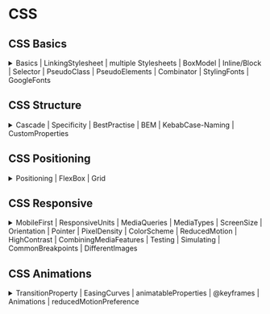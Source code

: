 # CSS

## CSS Basics

<details>
<summary>Basics | LinkingStylesheet | multiple Stylesheets | BoxModel | Inline/Block | Selector | PseudoClass | PseudoElements | Combinator | StylingFonts | GoogleFonts</summary>

## CSS Basics

![CSS Ruleset](./img/css_ruleset.png)

| Bereich     | Beschreibung                                             |
| ----------- | -------------------------------------------------------- |
| Selector    | Wählt das zu stylende Element                            |
| Declaration | Definiert das Styling durch `Eigenschafts`+`Werte`-Paare |
| Property    | Name der zu stylenden `Eigenschaft`                      |
| Value       | Der `Wert` einer zugehörigen `Eigenschaft`               |
| Keyword     | Wie `Value` // Keywords haben vordefinierte Funktionen   |

Es können **mehrere Elemente** mit **einem Ruleset** gestyled werden, sowie **mehrere Deklarationen** in einem **Ruleset** vorhanden sein:

```css
h1,
h2,
h3 {
  color: green;
  font-size: 12px;
}
```

---

### Linking Stylesheets

Simple implementation of seperated `styles.css`-file in `<head>` of the HTML document, so that styles get loaded into the browser before the Content does.

```html
<head>
  ...
  <link rel="stylesheet" href="./file/styles.css" />
</head>
```

> ❗️ Der `.` in/vor `"./file/styles.css"` ist wichtig, damit die Datei über den Dateipfad und nicht über die URL aufgerufen wird.  
> Kann sonst bei Domainwechsel für Probleme sorgen.

---

### multiple Stylesheets / Structure of documents

You can import one stylesheet into another stylesheet using **@import**:

```css
@import "customer-card.css";
```

Variables comes toether with all non-specific in `global.css`.
Styles for `header` in `./css/header.css` or sth. familiar

---

### Box Model

All elements of a website are wrapped in a **box model**. It's a way to define the size and position
of an element. There are four different parts: `content`, `padding`, `border` and `margin`.

| box model part | Function                                                 |
| -------------- | -------------------------------------------------------- |
| `content`      | The actual content of the element.                       |
| `padding`      | Space between the content and the border of the element. |
| `border`       | The border of the element.                               |
| `margin`       | The space around the border and other elements.          |

The property `box-sizing` changes the way how the `width` and `height` of an element is calculated.
The default value is `content-box`. The values of `width` and `height` set the size of the "content
box". With the value `border-box`, the size of the "border box" is set instead.

```css
* {
  box-sizing: border-box;
}
```

Now, the `width` property defines the size of the border box, padding and border width are
subtracted to calculate the available space for the content.

<img src="./assets/box-model.png" width="500" alt="Box model">

---

### Inline and Block elements

- **inline elements** nehmen den Platz ein, _den sie selbst benötigen_.  
   // platziert **in** text lines
- **block elements** nehmen den _gesamten horizontalen Platz_ des `<parent element>` ein.  
   // platziert in **neuer Zeile**

  ```html
  <!-- "h2" is a block-level element -->
  <h2>Coding Bootcamp</h2>
  <!-- "p" is a block-level element. The "a" inside is an inline-level element -->
  <p>
    If you want to participate in a bootcamp, visit
    <a href="https://www.neuefische.de">neuefische.de</a>
  </p>
  ```

````

  > 💡 Dieses Standartverhalten kann durch die `display` Eigenschaft verändert werden.
  > `display: flex | grid`


---

### Selectors

- **universal** -Selektor
  // wählt alles (kann durch **Combinators** gezielt eingesetzt werden):

```css
* {
  box-sizing: border-box;
}
````

> 💡 The property `box-sizing` changes the way how the `width` and `height` of an element is calculated.
> The default value is `content-box`. The values of `width` and `height` set the size of the "content
> box". With the value `border-box`, the size of the "border box" is set instead.  
> Now, the `width` property defines the size of the border box, padding and border width are subtracted to calculate the available space for the content.

---

- **element**/type -Selektor  
  // wählt HTML Elemente anhand ihres Typen:

```css
h1 {
}
```

---

- **.class** -Selektor  
  // wählt Elemente einer bestimmten Klasse:

```css
.box {
}
```

---

- **#ID** -Selektor  
  // wählt _ein Element_ mit eindeutiger ID:

```css
#unique {
}
```

---

- **attribute** -Selektor  
  // wählt Elemente anhand ihres Attributes:

Alle Elemente generell mit `type` -Attribut:

```css
[type] {
}
```

Alle Elemente mit `type` -Attribut und dazugehörigem Wert `"button"`:

```css
[type="button"] {
}
```

Alle `a` -Elemente mit `href` -Attribut **_beginnend_** mit Wert `"https"`:

```css
a[href^="https"] {
}
```

> 🧩 BestPractise:  
> .class-Selektor hauptsächlich benutzen  
> #ID-Selektor **nicht** für styling

> 💡 Selector hierachy:
> ❗️ Hier fehlt noch ein Teil, der bald kommt und an diese Stelle gehört ❗️

---

### Pseudo Classes

Sometimes we want to style an HTML element differently when it is in a specific state. This can be
accomplished by **pseudo classes**. These are added to a selector and start with a **:** colon. Here
are some examples of states that can be styled with pseudo classes:

- hovered elements

  ```css
  h2:hover {
    ...;
  }
  ```

- active elements like a pressed button

  ```css
  button:active {
    ...;
  }
  ```

- links that have been visited

  ```css
  a:visited {
    ...;
  }
  ```

- form input that has received focus.

  ```css
  input:focus {
    ...;
  }
  ```

- elements which are the first child in another element

  ```css
  li:first-child {
    ...;
  }
  ```

- elements which are the nth child in another element. **n** is the argument that you can replace
  for example with a number or the words **even** and **odd**.

  ```css
  li:nth-child(n) {
    ...;
  }
  ```

> 💡 There are many more of these pseudo classes which can be looked up
> [in the MDN web docs](https://developer.mozilla.org/en-US/docs/Web/CSS/Pseudo-classes).

---

### Pseudo Elements

In comparison to **pseudo classes**, **pseudo elements** let you style a specific part of the
selected elements like the first line of a paragraph, the first-letter, the selection etc. Similar
to pseudo classes they are written with **::** double colons directly after the original selector.

- this selects the first line of paragraphs

  ```css
  p::first-line {
    ...;
  }
  ```

- this creates pseudo elements as the first child of the selected elements

  ```css
  a::before {
    content: "🌍"; // property needed, can be empty
  }
  ```

- this creates pseudo elements as the last child of the selected elements

  ```css
  a::after {
    content: "📎"; // property needed, can be empty
  }
  ```

> 💡 [In the MDN dev docs](https://developer.mozilla.org/en-US/docs/Web/CSS/Pseudo-elements) you can
> find even more pseudo elements.

---

### Combinators

- **descendant** -Combinator `"  "`  
  // jedes `p`-Element, verschachtelt in `allen Ebenen` von `.class`

```css
.class p {
}
```

---

- **child** -Combinator `>`  
  // jedes `p` -Element, verschachtelt in `1. Ebene` von `.class`

```css
.class > p {
}
```

---

- **general sibling** -Combinator `~`  
  // **jedes** `p` -Element, das einem `img` -Element folgt  
  // und `in der selben verschachtelten Ebene` steckt. Bzw. `gleiches Parent-Element` hat

```css
img ~ p {
}
```

---

- **adjacent sibling** -Combinator `+`  
  // **jedes _erste_** `p` -Element, das einem `img` -Element folgt  
  // und `in der selben verschachtelten Ebene` steckt. Bzw. `gleiches Parent-Element` hat

```css
img + p {
}
```

---

### Styling fonts

With CSS you can style the fonts of your website in many ways. Here are just some examples:

- `font-family`: Defines the font family of an element
- `font-size`: Size of a font
- `font-weight`: This property defines the weight of a font

You can include custom fonts in different ways:

- download any font and include it as a `font-family`

  ```css
  @font-face {
    font-family: "Name of the font";
    src: url("path/to-the/font.woff");
  }
  ```

  You can use the [google webfonts helper](https://google-webfonts-helper.herokuapp.com/fonts) which
  will provide you with the fonts file and create the necessary css rules for you.

- the `@import` snippet ([see legal notice below](./css-basics.md#legal-issues-using-google-fonts-with-import-and-link))
- the HTML `link` element ([see legal notice below](./css-basics.md#legal-issues-using-google-fonts-with-import-and-link))

> ❗️ For legal reasons you should choose the option to download the font and include it as a
> font-family.

### Legal Issues using Google Fonts with `@import` and `<link>`

[Google Fonts](fonts.google.com) is an open source project where you can find a font. The website provides you with two easy ways to host fonts in your project:

- the `@import` snippet
- the HTML `link` element

If you use one of these two ways, your website requests the font from the Google Server as soon as the website loads. To do so, the Google server needs to know the user's IP address.

The IP address, however, is considered personally identifiable data and in January 2022, a German court has declared that Google Fonts is not [GDPR](https://gdpr.eu/)-compliant (DSGVO).

And that's the point: the website has communicated with an (external) Google server without asking the user's permission (i.e. before the user agreed that the website uses cookies).

This is why using Google Fonts with `@import` or the HTML `link` element, every user can sue you for violating their personal data.

> 💡 In the future (towards your capstone project) we're going to use a web framework called Next.js. It provides an easy way to integrate downloaded Google Fonts automatically without getting into legal trouble. Please wait a few more weeks as we can't use that right now. We'll get there though. 🤞

---

---

</details>
<!-- ---------- ---------- ---------- ---------- ---------- ---------- -->
<!-- ---------- ////////// ---------- ---------- ////////// ---------- -->
<!-- ---------- ---------- ---------- ---------- ---------- ---------- -->

## CSS Structure

<details><summary>Cascade | Specificity | BestPractise | BEM | KebabCase-Naming | CustomProperties</summary>

## CSS Structure

### CSS Cascade

The cascade is the algorithm that defines which CSS rules are being applied when there are
conflicting rules.

When styling an element the browser:

1. Searches for all rules with matching selectors
2. Sorts the rules by their importance taking into account:
   - Whether the declaration is followed by **!important**
   - The rule's origin (Browser stylesheet, User stylesheet, Author stylesheet)
3. Sorts rules by their [specificity](#specificity), if there are multiple rules with the same
   importance according to no. 2.
4. Chooses the last declaration over previous ones, if there are multiple rules with the same
   importance and the same specificity.

You can read about the details in the
[CSS Cascade mdn docs](https://developer.mozilla.org/en-US/docs/Web/CSS/Cascade).

> ❗️ We recommend never using !important unless you absolutely have to. It is almost impossible to
> overwrite a CSS rule with !important.

---

### Specificity

The specificity of a CSS selector tells the browser which rule is most relevant for an element. The
more specific rules win over less specific ones.

You can find a list of the specificity of different selectors on
[specifishity.com](https://specifishity.com/).

The **universal selector** is the lease specific one. It is overwritten by any other CSS rule with
any other matching CSS selector.

**type selectors** like `div` have a low specificity and can easily be overwritten.

**class selectors** like `.bright` and **attribute selectors** like `[type=checkbox]` have a higher
specificity.

---

### CSS Structure best practices

- keep your CSS consistent throughout a project. In collaborative projects, there are often coding
  style guidelines.
- separate global and local styles into different files (or sections of files)
- create multiple stylesheets for different parts of your application
  - structure your code by thinking in reusable **components**. You can write your CSS for every
    component in its own CSS file.

### How to import one stylesheet or multiple stylesheets into another stylesheet

You can import one stylesheet into another stylesheet using **@import**:

```css
@import "customer-card.css";
```

---

### BEM

BEM is short for "Block, Element, Modifier". It is a method that allows you to craft reusable
components through CSS class naming conventions.

```css
.block {
  ...;
}

.block__element {
  ...;
}

.block--modifier {
  ...;
}
```

A **block** is a standalone entity or component.

An **element** is a part of your block (or component) that has no standalone meaning.

A **modifier** is a flag on your block (or component) that is used to change its appearance or
behavior. E.g. disabled, checked, bright, etc. .

You can find an [introduction to BEM here](http://getbem.com/introduction/).

### Kebab Case naming convention

The kebab case naming convention defines to use hyphens to separate words in variables. Many
developers use the kebab case convention to write css classes. In BEM we also use kebab case, for
example:

```css
.customer-card {
  ...;
}

.customer-card__button {
  ...;
}

.customer-card--disabled {
  ...;
}
```

---

### Custom properties (CSS variables)

You can store values in custom properties, so you can use them again multiple times without having
to write the value.

A common practice is to define variables in the `:root` pseudo class selector as follows:

```css
:root {
  --primary-color: #ff00ff;
  --secondary-color: #f00f0f;
}
```

> ❗️ Custom properties have to be prefixed with `--`

You can use the custom properties as follows:

```css
.customer-card {
  color: var(--primary-color);
  background-color: var(--secondary-color);
}
```

---

#### Resources

- [MDN docs: CSS Cascade](https://developer.mozilla.org/en-US/docs/Web/CSS/Cascade)
- [specifishity.com](https://specifishity.com/)
- [Introduction to BEM](http://getbem.com/introduction/)

</details>
<!-- ---------- ---------- ---------- ---------- ---------- ---------- -->
<!-- ---------- ////////// ---------- ---------- ////////// ---------- -->
<!-- ---------- ---------- ---------- ---------- ---------- ---------- -->

## CSS Positioning

<details>
<summary>Positioning | FlexBox | Grid</summary>

## CSS Positioning

### Positioning

The position property comes in handy if you want to place an HTML element manually. There are 5
different values to define the position:

| Type                 | Description                                                                                                         |
| -------------------- | ------------------------------------------------------------------------------------------------------------------- |
| `position: static`   | The position of the element is determined by the document flow (default)                                            |
| `position: relative` | Position the element relative to where the element would be placed normally                                         |
| `position: absolute` | Position the element absolutely inside the **nearest non-static ancestor element**                                  |
| `position: fixed`    | Position the element on a fixed position on the screen.                                                             |
| `position: sticky`   | The element is placed normally in the document flow, but keeps an offset relative to its nearest scrolling ancestor |

The position is then specified by the four position properties `top`, `bottom`, `right`, `left`.
These work differently depending on the positioning method.

---

### `position: static`

Elements are positioned according to the normal document flow. The properties `top`, `bottom`,
`right`, `left` have no effect. This is the default value.

---

### `position: relative`

Elements are positioned according to the normal document flow and then displaced by the `top`,
`bottom`, `right`, `left` properties. This method is also used to set the reference frame for an
absolutely positioned child element. By doing so, the child element will be placed absolutely inside
this element.

![example for position relative](assets/position-relative.png)

### `position: absolute`

Elements are removed from the normal document flow and no space is created for them - so they leave
no gap in the page. With position absolute you place an element (with the `top`, `bottom`, `right`,
`left` properties) relative to a reference frame. The reference frame is the view-box of the closest
ancestor element that does not have `position: static` (default).

In the picture below you can see two examples.

In the first, no non-static ancestor element exists, therefore the reference frame falls back to the
page.

In the second example, the element is inside another element with `position: relative`. Therefore,
the element is placed absolutely towards this element and not the entire page.

![example for position absolute](assets/position-absolute.png)

---

### `position: fixed`

Elements are removed from the normal document flow and no space is created for them - so they leave
no gap in the page. An element with position fixed is not influenced by scrolling and therefore
stays at the specified position. This is often used for navigation bars or "back to top" buttons.

![example for position absolute](assets/position-fixed.png)

---

### `position: sticky`

This is an unusual but very nifty positioning method. The element is not affected by the positioning
until it comes near the border of its scrolling container (normally the page itself). When the user
continues scrolling, a specified offset is enforced. The element sticks to this offset and appears
like a fixed element.

![example for position absolute](assets/position-sticky.png)

---

### `z-index`

The z-index defines the stacking order of html elements. Elements with a higher stacking order
appear on top if they overlap with other elements. The z-index can be an integer number (negative
numbers are possible) or it can have the default value `auto` which sets the stack order equal to
its parents. The z-index only effects positioned elements - that is elements with a non-static
position value.

---

#### Resources

- [MDN web docs: position](https://developer.mozilla.org/en-US/docs/Web/CSS/position)
- [MDN web docs: Using positioning](https://developer.mozilla.org/en-US/docs/Learn/CSS/CSS_layout/Positioning)
- [MDN web docs: z-index](https://developer.mozilla.org/en-US/docs/Web/CSS/z-index)
- [MDN web docs: Using z-index](https://developer.mozilla.org/en-US/docs/Web/CSS/CSS_Positioning/Understanding_z_index/Adding_z-index)
- [MDN web docs: Stacking context](https://developer.mozilla.org/en-US/docs/Web/CSS/CSS_Positioning/Understanding_z_index/The_stacking_context)
- [`z-index` and stacking context by Josh W. Comeau](https://www.joshwcomeau.com/css/stacking-contexts/)

---

---

## Flexbox

Flexbox is a powerful CSS tool to layout your HTML elements, especially when you want to align
elements horizontally. It is defined on a container element, containing multiple elements whose
position will be determined by the flexbox rules. You define it as follows:

```css
.container-element {
  display: flex;
}
```

Flexbox does the following:

- All child elements will be displayed next to each other along the main axis, the horizontal axis
  by default. The perpendicular axis is called cross axis.
- If the width of all child elements exceeds the container's width, the child elements will be
  shrunk such that they all fit into the available space.

This behavior can be modified to achieve some very useful layouts. The most important flex
properties are listed in the following table.

---

### Important Flex Properties

| property                                                                            | effect                                                                                                                                       |
| ----------------------------------------------------------------------------------- | -------------------------------------------------------------------------------------------------------------------------------------------- |
| [justify-content](https://developer.mozilla.org/en-US/docs/Web/CSS/justify-content) | Defines the positioning of elements along the main axis. Useful values: `flex-start`, `flex-end`, `center` , `space-between`, `space-evenly` |
| [align-items](https://developer.mozilla.org/en-US/docs/Web/CSS/align-items)         | Defines the positioning of elements along the cross axis. Useful values: `flex-start`, `flex-end`, `center`                                  |
| [gap](https://developer.mozilla.org/en-US/docs/Web/CSS/gap)                         | Defines the minimum spacing between elements.                                                                                                |
| [flex-direction](https://developer.mozilla.org/en-US/docs/Web/CSS/flex-direction)   | Sets the direction of the main axis. Useful values: `row`, `column`                                                                          |
| [flex-wrap](https://developer.mozilla.org/en-US/docs/Web/CSS/flex-wrap)             | Modifies how elements can wrap into another row instead of being squashed into one row. Useful values: `wrap`, `no-wrap`                     |

> 💡 [This very detailed cheatsheet](https://css-tricks.com/snippets/css/a-guide-to-flexbox/)
> includes everything you will ever need when working with flexbox.

---

### Flex-direction

This very fundamental property lets you define which axis should act as main axis. In this picture
you can see its effect.

![flex-direction](assets/flex-direction.png)

As you can see it changes the layout completely. Also notice, that the property `align-items`, which
defines the positioning on the cross axis, also changes with the definition of the flex-direction.

---

### Flex-wrap

This property is very useful for creating responsive layouts. With the property set to
`flex-wrap: wrap` the elements flow into the next row when they wouldn't fit into the current row.
Depending on the screen width, the content can align itself, as shown in the following example.

![flex-wrap](assets/flex-wrap.png)

---

#### Resources

- [Flexbox Cheat Sheet](https://css-tricks.com/snippets/css/a-guide-to-flexbox/)
- [MDN web docs: Flexbox](https://developer.mozilla.org/en-US/docs/Learn/CSS/CSS_layout/Flexbox)
- [CSS Battle](https://cssbattle.dev/)

---

---

### Grid

### CSS Grid Layout

With [CSS Grid Layout](https://developer.mozilla.org/en-US/docs/Web/CSS/CSS_Grid_Layout), you can
position HTML elements in a grid structure, reposition individual elements, stretch items across
multiple cells and much more. It's a very powerful layout tool.

Working with CSS Grid Layout contains two major parts:

1. Defining the layout on a container element
1. Positioning the children on the grid cells

### Grid container

Just like CSS flexbox, the display mode is defined on a container element that contains all the
elements to be positioned as direct children in the grid.

```css
.container {
  display: grid;
}
```

The grid is defined by the number and size of it's rows and columns. By default, the grid consists
of one column. The properties for defining the columns and rows are
[grid-template-columns](https://developer.mozilla.org/en-US/docs/Web/CSS/grid-template-columns) and
[grid-template-rows](https://developer.mozilla.org/en-US/docs/Web/CSS/grid-template-rows). With the
[gap](https://developer.mozilla.org/en-US/docs/Web/CSS/gap) property you can define a space between
the grid cells.

### `fr` Unit

The grid layout has the fraction unit `fr` as a special sizing unit (next to `px`, `rem` or `%`)

1. It splits the remaining space in a grid into equally sized fractions. The number of these parts
   is determined by the total amount of fraction units distributed in the row/column template.
2. The individual rows / columns take up the assigned number of fractions.

In the following picture, the last two columns are sized with fraction units. The first of them has
twice the width of the second one.

![grid-template](assets/grid-layout.png)

### Element Positioning

After the grid is set up on the container element, its children are placed inside the grid cells
from left to right, top to bottom. By default, the elements are stretched such that they take up all
the available cell space.

![grid-template](assets/element-positioning-1.png)

You can change an element's positioning by using the the CSS properties
[grid-column](https://developer.mozilla.org/en-US/docs/Web/CSS/grid-column),
[grid-rows](https://developer.mozilla.org/en-US/docs/Web/CSS/grid-row) or
[grid-area](https://developer.mozilla.org/en-US/docs/Web/CSS/grid-area), which combines the former
into a single CSS shorthand property. Elements can also be stretched over multiple cells.

Each element can be positioned on the columns and rows by using these values:

1. **Column / row index** (see picture above).
2. Negative **index**. Indexing the lines from the other side.
3. The **`span`** value. Defines how many cells the item should stretch across.

Here is an example:

![grid-positioning](assets/element-positioning-2.png)

> ❗️ Positioning properties are set on the child elements, not on the container!

### `grid-template-areas`

A completely different approach to position elements inside a grid is to use `grid-template-areas`.

- First the template cells are grouped into named areas. Every created cell is assigned an **area
  name**. Cells with the same name are grouped together to one area. This is done on the container
  element:
  ```css
  grid-template-areas:
    "a a b c"
    "d d d c"
    "e e e e";
  ```
- Then the grid elements are assigned to one of these areas with the `grid-area` property:
  ```css
  .element-a {
  	grid-area: a;
  }
  .element-b {
  	grid-area: b;
  }
  ...
  ```

This will result in the same layout as shown above.

> ❗️ Make sure that the named areas are geometrically possible in the defined grid, otherwise your
> grid won't work.

### Column and Row Alignment

The combined size of the grid columns/rows you defined might be less than a given height/width of
the grid container. In this case you can distribute the columns or rows inside the grid container.

| Property                                                                            | Effect                                          |
| ----------------------------------------------------------------------------------- | ----------------------------------------------- |
| [justify-content](https://developer.mozilla.org/en-US/docs/Web/CSS/justify-content) | Sets the alignment of the `columns`.            |
| [align-content](https://developer.mozilla.org/en-US/docs/Web/CSS/align-content)     | Sets the alignment of the `rows`.               |
| [place-content](https://developer.mozilla.org/en-US/docs/Web/CSS/place-content)     | Sets the alignment of the `rows` and `columns`. |

### Cell Alignment

The position of the elements _inside_ their cells can be specified on the grid container.

| Property                                                                        | Effect                                          |
| ------------------------------------------------------------------------------- | ----------------------------------------------- |
| [justify-items](https://developer.mozilla.org/en-US/docs/Web/CSS/justify-items) | Sets the `horizontal` alignment.                |
| [align-items](https://developer.mozilla.org/en-US/docs/Web/CSS/align-items)     | Sets the `vertical` alignment.                  |
| [place-items](https://developer.mozilla.org/en-US/docs/Web/CSS/place-items)     | Sets the `vertical` and `horizontal` alignment. |

---

#### Resources

- [Complete Guide to CSS Grid](https://css-tricks.com/snippets/css/complete-guide-grid/)

---

---

</details>
<!-- ---------- ---------- ---------- ---------- ---------- ---------- -->
<!-- ---------- ////////// ---------- ---------- ////////// ---------- -->
<!-- ---------- ---------- ---------- ---------- ---------- ---------- -->

## CSS Responsive

<details>
<summary>MobileFirst | ResponsiveUnits | MediaQueries | MediaTypes | ScreenSize | Orientation | Pointer | PixelDensity | ColorScheme | ReducedMotion | HighContrast | CombiningMediaFeatures | Testing | Simulating | CommonBreakpoints | DifferentImages</summary>

### Mobile First Design

When authoring CSS, it's a very helpful convention to first define all your mobile styles, and then
add media queries to adjust the styles for larger screens. It's easier to reason about, and it
results in a simpler CSS structure. Your code will be more similar to the way other people write
CSS.

When designing, it makes sense to begin designing mobile first, because most users are on mobile
devices. This also helps you to focus on the most important information (you have less space), and
to structure it in a way that makes sense for mobile users.

---

### Responsive Units

Responsive units are units that are relative to the size of the viewport, the current font size, or
the size of their parent element.

- `vh` (viewport height): 1vh is 1% of the viewport height
- `vw` (viewport width): 1vw is 1% of the viewport width
- `em`: 1em is the font size of the **current element**
- `rem`: 1rem is the font size of the **root element**
- `%`: is relative to the related property of the parent or current element - every property has
  it's own rules what it is relative to:
  - `width: 1%` is set relative to the parents element width
  - `padding-top: 10%` means 10% of the parents height
  - `font-size: 50%` means half as big as the parent font-size
  - `transform: translateX(50%)` means translate on the x axis by 50% of the current elements width
- `calc()`: allows you to combine multiple units and do math
  - e.g. `calc(100vh - 100px)`
  - or `calc(50% - 10rem)`

---

### Media Queries

Media queries allow you to write CSS for specific media types, screen sizes, orientations and more.

They follow the following syntax:

```css
@media (media feature) {
  /* CSS rules */
}
```

---

### Media Types

You can target a specific media type with the `screen` and `print` media types.

```css
@media screen {
  /* CSS rules that are only applied on screens */
}
@media print {
  /* CSS rules that are only applied when printing */
}
/* ohne scheiss: ausdrucken :P */
```

---

### Screen Size

You can target specific screen sizes with the `min-width` and `max-width` media features.

> 💡 `min-width: 768px` is a typical value here

> 🧩 Best practise: begin with **small** screensize, before heading to bigger ones

```css
@media (min-width: 600px) {
  /* CSS rules that are only applied when the screen is at least 600px wide */
}
@media (max-width: 600px) {
  /* CSS rules that are only applied when the screen is at most 600px wide */
}
```

> 💡 Avoid `max-width` media queries, because they are harder to reason about. It's easier to think
> about the smallest screen size first, and then add media queries for larger screens.

---

### Orientation

You can target specific orientations with the `orientation` media feature.

> 💡 `orientation: **portrait**` Gerät ist hochkant
> `orientation: **landscape**` Gerät liegt queer

```css
@media (orientation: portrait) {
  /* CSS rules that are only applied when the screen is in portrait orientation */
}
@media (orientation: landscape) {
  /* CSS rules that are only applied when the screen is in landscape orientation */
}
```

> 💡 You can also target a specific aspect ratio with the
> [`aspect-ratio` media feature](https://developer.mozilla.org/en-US/docs/Web/CSS/@media/aspect-ratio).

---

### Pointer

You can target specific pointer types with the `any-pointer` media feature.

```css
@media (any-pointer: none) {
  /*
		CSS rules that are only applied when the device has no pointer
		(neither touch nor cursor)
	*/
}
@media (any-pointer: coarse) {
  /*
		CSS rules that are only applied when the device has a coarse pointer
		(mostly touch)
	*/
}
@media (any-pointer: fine) {
  /*
		CSS rules that are only applied when the device has a fine pointer
		(cursor)
	*/
}
```

---

### Device Pixel Ratio (Pixel Density)

You can target specific device pixel ratios with the `device-pixel-ratio` media feature.

```css
@media (device-pixel-ratio: 1) {
  /*
		CSS rules that are only applied when the device has a pixel ratio of 1
		(mostly older screens)
	*/
}
@media (device-pixel-ratio: 2) {
  /*
		CSS rules that are only applied when the device has a pixel ratio of 2
		(newer screens like the retina screen on your MacBook)
	*/
}
@media (device-pixel-ratio: 3) {
  /*
		CSS rules that are only applied when the device has a pixel ratio of 3
		(some high resolution tablets and phones)
	*/
}
```

---

### Color Scheme

You can target specific color schemes with the `prefers-color-scheme` media feature.

```css
@media (prefers-color-scheme: dark) {
  /* CSS rules that are only applied when the user prefers a dark color scheme */
}
@media (prefers-color-scheme: light) {
  /* CSS rules that are only applied when the user prefers a light color scheme */
}
```

> 💡 You can change your preferred color scheme in your operating system settings. On macOS, you can
> do this in System Preferences > General > Appearance.

---

### Reduced Motion

You can target users who are sensitive to animations and movement (and set up their system
accordingly) with the `prefers-reduced-motion` media feature.

```css
@media (prefers-reduced-motion: reduce) {
  /* CSS rules that are only applied when the user prefers reduced motion */
}
```

> 💡 You can change your preferred reduced motion setting in your operating system settings. On
> macOS, you can do this in System Preferences > Accessibility > Display > Reduce motion.

---

### High Contrast

You can target users who prefer a higher contrast with the `prefers-contrast` media feature.

```css
@media (prefers-contrast: more) {
  /* CSS rules that are only applied when the user prefers a higher contrast */
}
```

> 💡 You can change your preferred contrast setting in your operating system settings. On macOS, you
> can do this in System Preferences > Accessibility > Display > Increase contrast.

---

### Other Media Features

There are also media features for other (accessibility) features, like
[`inverted-colors`](https://developer.mozilla.org/en-US/docs/Web/CSS/@media/inverted-colors). The
list of all media features is always growing. Check out
[the full list](https://developer.mozilla.org/en-US/docs/Web/CSS/@media#media_features) on mdn.
--

### Combining Media Features

You can combine multiple media features with `and`.

```css
@media (min-width: 600px) and (orientation: landscape) {
  /* CSS rules that are only applied when the screen is at least 600px wide and in landscape orientation */
}
```

---

### Testing for multiple Media Features

You can use a comma-separated list to apply styles when the user's device matches **any one of various**
media types using `,`

```css
@media (min-width: 600px), (orientation: portrait) {
  /* CSS rules that are only applied when the screen is either at least 680px high or in portrait orientation */
}
```

---

### Simulating Media Features

You can simulate media features in the browser devtools. For example, you can change your screen
size in the devtools by clicking the device icon in the top left corner of the devtools.

---

### Common Breakpoints

When using `min-width` media queries it can be helpful to use common breakpoints.

- no media query (default): extra-small, xs, mobile
- `(min-width: 600px)`: small, sm, large mobile
- `(min-width: 900px)`: medium, md, tablet
- `(min-width: 1200px)`: large, lg, desktop
- `(min-width: 1536px)`: extra-large, xl, large desktop

> 💡 These breakpoints are based on the
> [MUI breakpoints](https://mui.com/material-ui/customization/breakpoints/). Other frameworks and
> projects might define a completely different set of breakpoints. Mostly they are defined to be
> between the most common screen sizes. Another example for common breakpoints are
> [the ones from Tailwind CSS](https://tailwindcss.com/docs/breakpoints).
> 🪄 **Pro Tip**: You can use media queries to redefine the values of CSS custom properties. This way
> you can use the property as a value that dynamically changes based on the media query.

```css
:root {
  --font-size: 12px;
}
@media (min-width: 600px) {
  :root {
    --font-size: 16px;
  }
}
@media (min-width: 1200px) {
  :root {
    --font-size: 20px;
  }
}
body {
  font-size: var(--font-size);
}
```

---

### Showing different images based on media queries

You can use media queries to show different images based on the screen size.

> 💡 The html **`picture` element** allows you to define multiple `source` elements for an image. The browser
> will choose the _first_ source that matches the given media query. If no `source` element matches,
> the browser will use the `img` element as a fallback.

The `img` element is required, so that there is always a fallback.

```html
<picture>
  <source
    media="(min-width: 1200px)"
    srcset="https://source.unsplash.com/random/1400x1050"
  />
  <source
    media="(min-width: 900px)"
    srcset="https://source.unsplash.com/random/800x600"
  />
  <img src="https://source.unsplash.com/random/400x300" alt="" />
</picture>
```

> 💡 Note that the `source` element doesn't have a `src` attribute but uses the `srcset` attribute
> instead. This can be used to help with performance but is not relevant for this session.

---

#### Resources

- [Using Media Queries](https://developer.mozilla.org/en-US/docs/Web/CSS/Media_Queries/Using_media_queries)
- [Responsive Design on mdn](https://developer.mozilla.org/en-US/docs/Learn/CSS/CSS_layout/Responsive_Design)
- [Responsive Web Design Basics on web.dev](https://web.dev/responsive-web-design-basics/)
- [Values and Units on mdn](https://developer.mozilla.org/en-US/docs/Learn/CSS/Building_blocks/Values_and_units)
- [Beginner's Guide to Media Queries on mdn](https://developer.mozilla.org/en-US/docs/Learn/CSS/CSS_layout/Media_queries)
- [@media on mdn](https://developer.mozilla.org/en-US/docs/Web/CSS/@media)
- [The Picture element on mdn](https://developer.mozilla.org/en-US/docs/Web/HTML/Element/picture)
- [Is your web page mobile-friendly? on Google](https://search.google.com/test/mobile-friendly)

---

---

</details>
<!-- ---------- ---------- ---------- ---------- ---------- ---------- -->
<!-- ---------- ////////// ---------- ---------- ////////// ---------- -->
<!-- ---------- ---------- ---------- ---------- ---------- ---------- -->

## CSS Animations

<details><summary>TransitionProperty | EasingCurves | animatableProperties | @keyframes | Animations | reducedMotionPreference</summary>

## CSS Animations

### The `transition` Property

The `transition` property is a shorthand for the `transition-property`, `transition-duration`,
`transition-timing-function` and `transition-delay` properties. (You can use these properties on
their own but it's most common to use the shorthand property.) It allows you to define the
transition between two states of an element. You can define multiple transitions by separating them
with a comma.

```css
/* transition for opacity */
transition: opacity 500ms;
/* transition for opacity and background-color */
transition: opacity 500ms, background-color 500ms;
/* ease-in-out transition for opacity and background-color */
transition: opacity 500ms ease-in-out, background-color 500ms ease-in-out;
/* ease-in-out transition for opacity and background-color with a delay of 1s */
transition: opacity 500ms ease-in-out 1s, background-color 500ms ease-in-out 1s;
```

Here are all the properties you can use with `transition`:

- `transition-property`: The CSS property you want to animate.
- `transition-duration`: The duration of the transition.
- `transition-timing-function`: The timing function of the transition.
- `transition-delay`: The delay before the transition starts.

> 💡 `duration` and `delay` take a time unit (`ms` or `s`).

> 💡 You can use the `all` keyword to apply the transition to all properties:
>
> ```css
> transition: all 500ms ease-in-out;
> ```
>
> Be careful with this though, as it can have unintended consequences like animating the `height` or
> `width` of an element on layout changes.

---

### Easing Curves

Easing curves are used to define the speed and acceleration of the transition. There are five build
in easing curves:

![Easing Curves: `ease`, `linear`, `ease-in`, `ease-out` and `ease-in-out`](./assets/easing-curves.png)

You can use the `cubic-bezier` function to define your own easing curve. It's easiest to use a tool
like [cubic-bezier.com](https://cubic-bezier.com/) or the Dev Tools of your browser to create your
own easing curves.

> 💡 Here's the technical detail: The function takes four parameters:
> `cubic-bezier(x1, y1, x2, y2)`. The parameters define the two control points of the curve. The
> control points are the points that the curve will bend towards. The start point is always `(0, 0)`
> and the end point is always `(1, 1)`.

---

### Animatable Properties

Not all properties can be animated. Some properties like `display` or `position` have discrete
values and won't transition smoothly.

Some properties can be animated but have a negative performance impact. For example, animating the
`height` or `width` of an element will cause the browser to recalculate the layout of the page 60
times per second. That means, that because the dimensions of the animated object change, the browser
has to figure out the new position of all the other elements on the page.

It is best to prefer animating properties that are cheap to animate (because they can not affect
layout) like:

- `color`
- `background-color`
- `border-color`
- `opacity`
- `transform`
- `box-shadow`
- `filter`

You can find a complete list of animatable properties in the
[mdn documentation](https://developer.mozilla.org/en-US/docs/Web/CSS/CSS_animated_properties).

### Complex Animations with `@keyframes` and `animation`

Transitions are great for simple animations but they are limited in what they can do. You can only
use them to animate between two states. If you want to animate between multiple states or have
recurring animations you can use the `@keyframes` rule and the `animation` property.

### `@keyframes`

The `@keyframes` rule defines the animation. It takes a name and a list of keyframes. A keyframe is
a percentage and a list of properties. The percentage defines at which point in the animation the
properties should be applied where `0%` is the start of the animation and `100%` is the end.

`@keyframes` is used outside of a selector and is not directly applied to any element.

```css
@keyframes my-animation {
  0% {
    opacity: 0;
    transform: scale(1);
  }
  30% {
    opacity: 1;
    transform: scale(1.2);
  }
  50% {
    opacity: 1;
    transform: scale(1);
  }
  100% {
    opacity: 0;
  }
}
```

> 💡 You can also use the `from` and `to` keywords instead of percentages. `from` is the same as
> `0%` and `to` is the same as `100%`. You can also define percentage amounts between `from` and `to`, such as:
>
> ```css
> @keyframes animationName {
>   from {
>     opacity: 0;
>   }
>   50% {
>     opacity: 1;
>   }
>   to {
>     opacity: 0;
>   }
> }
> ```

### `animation`

The `animation` property is a shorthand for the `animation-name`, `animation-duration`,
`animation-timing-function`, `animation-delay` properties (plus some more - see below). It is used
to apply the animation to an element. You can define multiple animations by separating them with a
comma.

```css
/* apply the animation my-animation to the element */
animation: my-animation 2s;
/* apply the animation my-animation to the element with a delay of 1s and an ease-in-out easing curve */
animation: my-animation 2s ease-in-out 1s;
```

These are the properties you can use with `animation` (you can combine them all into the shorthand
but it becomes hard to read):

- `animation-name`: The name of the animation to apply.
- `animation-duration`: The duration of the animation.
- `animation-timing-function`: The easing curve of the animation.
- `animation-delay`: The delay before the animation starts.
- `animation-iteration-count`: The number of times the animation should be repeated. You can use
  `infinite` to repeat the animation indefinitely.
- `animation-direction`: The direction of the animation. You can use `alternate` to reverse the
  animation on every other iteration.
- `animation-fill-mode`: The fill mode of the animation. You can use `forwards` to keep the final
  state of the animation after it has finished.
- `animation-play-state`: The play state of the animation. You can use `paused` to pause the
  animation.

You can use any mix of shorthand and longhand properties:

```css
.element {
  /* apply the animation my-animation to the element with an ease-in-out easing curve, infinitely alternating  */
  animation: my-animation 2s ease-in-out;
  animation-iteration-count: infinite;
  animation-direction: alternate;
}

.element:hover {
  /* pause the animation when the element is hovered */
  animation-play-state: paused;
}
```

> 💡 A very cool resource for CSS animations is [animate.style](https://animate.style/). It contains
> a lot of animations that you can use in your projects. You can copy the CSS code for the animation
> you want from the
> [animate.css GitHub Repository](https://github.com/animate-css/animate.css/tree/main/source) and
> add it to your project.

### Using Animations with `prefers-reduced-motion`

Animations can be distracting for some people. People with vestibular disorders or people with
attention deficit hyperactivity disorder (ADHD) can be easily affected by animations. People with
epilepsy can have seizures triggered by flashing lights.

To make your website more accessible you should provide a way to disable animations. You can do this
by using the `prefers-reduced-motion` media query. It can be used to detect if the user has
requested to reduce the amount of motion on their device.

```css
/* only add animations or transitions if the user has no preference for prefers-reduced-motion */
@media (prefers-reduced-motion: no-preference) {
  .element {
    animation: my-animation;
    transition: color 2s;
  }
}

/* or the other way around, remove transitions and animations if the user prefers reduced motion */
@media (prefers-reduced-motion: reduce) {
  .element {
    animation: none;
    transition: none;
  }
}
```

> 💡 You can set the `prefers-reduced-motion` media query in your operating system settings. On
> macOS you can find it in `System Preferences > Accessibility > Display > Reduce motion`.

---

#### Resources

- [transition on mdn](https://developer.mozilla.org/en-US/docs/Web/CSS/transition)
- [animation on mdn](https://developer.mozilla.org/en-US/docs/Web/CSS/animation)
- [easing-function on mdn](https://developer.mozilla.org/en-US/docs/Web/CSS/easing-function)
- [cubic-bezier.com](https://cubic-bezier.com/)
- [animate.style](https://animate.style/)
- [Responsive Design for motion with Ally Examples](https://webkit.org/blog/7551/responsive-design-for-motion/)
</details>
<!-- ---------- ---------- ---------- ---------- ---------- ---------- -->
<!-- ---------- ////////// ---------- ---------- ////////// ---------- -->
<!-- ---------- ---------- ---------- ---------- ---------- ---------- -->
